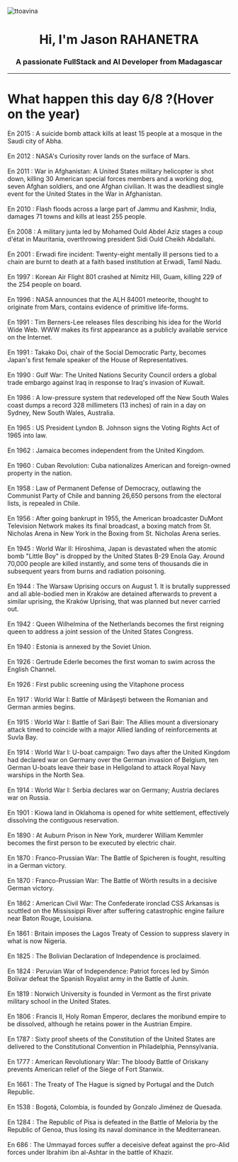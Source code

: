 
<p align="left"> <img src="https://komarev.com/ghpvc/?username=ttoavina&label=Profile%20views&color=0e75b6&style=flat" alt="ttoavina" /> </p>
<h1 align="center">Hi, I'm Jason RAHANETRA</h1>
<h3 align="center">A passionate FullStack and AI Developer from Madagascar</h3>
    
<hr/>
<h1> What happen this day 6/8 ?(Hover on the year)</h1>

En 2015 : A suicide bomb attack kills at least 15 people at a mosque in the Saudi city of Abha.
<br/><br/>
En 2012 : NASA's Curiosity rover lands on the surface of Mars.
<br/><br/>
En 2011 : War in Afghanistan: A United States military helicopter is shot down, killing 30 American special forces members and a working dog, seven Afghan soldiers, and one Afghan civilian. It was the deadliest single event for the United States in the War in Afghanistan.
<br/><br/>
En 2010 : Flash floods across a large part of Jammu and Kashmir, India, damages 71 towns and kills at least 255 people.
<br/><br/>
En 2008 : A military junta led by Mohamed Ould Abdel Aziz stages a coup d'état in Mauritania, overthrowing president Sidi Ould Cheikh Abdallahi.
<br/><br/>
En 2001 : Erwadi fire incident: Twenty-eight mentally ill persons tied to a chain are burnt to death at a faith based institution at Erwadi, Tamil Nadu.
<br/><br/>
En 1997 : Korean Air Flight 801 crashed at Nimitz Hill, Guam, killing 229 of the 254 people on board.
<br/><br/>
En 1996 : NASA announces that the ALH 84001 meteorite, thought to originate from Mars, contains evidence of primitive life-forms.
<br/><br/>
En 1991 : Tim Berners-Lee releases files describing his idea for the World Wide Web. WWW makes its first appearance as a publicly available service on the Internet.
<br/><br/>
En 1991 : Takako Doi, chair of the Social Democratic Party, becomes Japan's first female speaker of the House of Representatives.
<br/><br/>
En 1990 : Gulf War: The United Nations Security Council orders a global trade embargo against Iraq in response to Iraq's invasion of Kuwait.
<br/><br/>
En 1986 : A low-pressure system that redeveloped off the New South Wales coast dumps a record 328 millimeters (13 inches) of rain in a day on Sydney, New South Wales, Australia.
<br/><br/>
En 1965 : US President Lyndon B. Johnson signs the Voting Rights Act of 1965 into law.
<br/><br/>
En 1962 : Jamaica becomes independent from the United Kingdom.
<br/><br/>
En 1960 : Cuban Revolution: Cuba nationalizes American and foreign-owned property in the nation.
<br/><br/>
En 1958 : Law of Permanent Defense of Democracy, outlawing the Communist Party of Chile and banning 26,650 persons from the electoral lists, is repealed in Chile.
<br/><br/>
En 1956 : After going bankrupt in 1955, the American broadcaster DuMont Television Network makes its final broadcast, a boxing match from St. Nicholas Arena in New York in the Boxing from St. Nicholas Arena series.
<br/><br/>
En 1945 : World War II: Hiroshima, Japan is devastated when the atomic bomb "Little Boy" is dropped by the United States B-29 Enola Gay. Around 70,000 people are killed instantly, and some tens of thousands die in subsequent years from burns and radiation poisoning.
<br/><br/>
En 1944 : The Warsaw Uprising occurs on August 1. It is brutally suppressed and all able-bodied men in Kraków are detained afterwards to prevent a similar uprising, the Kraków Uprising, that was planned but never carried out.
<br/><br/>
En 1942 : Queen Wilhelmina of the Netherlands becomes the first reigning queen to address a joint session of the United States Congress.
<br/><br/>
En 1940 : Estonia is annexed by the Soviet Union.
<br/><br/>
En 1926 : Gertrude Ederle becomes the first woman to swim across the English Channel.
<br/><br/>
En 1926 : First public screening using the Vitaphone process
<br/><br/>
En 1917 : World War I: Battle of Mărășești between the Romanian and German armies begins.
<br/><br/>
En 1915 : World War I: Battle of Sari Bair: The Allies mount a diversionary attack timed to coincide with a major Allied landing of reinforcements at Suvla Bay.
<br/><br/>
En 1914 : World War I: U-boat campaign: Two days after the United Kingdom had declared war on Germany over the German invasion of Belgium, ten German U-boats leave their base in Heligoland to attack Royal Navy warships in the North Sea.
<br/><br/>
En 1914 : World War I: Serbia declares war on Germany; Austria declares war on Russia.
<br/><br/>
En 1901 : Kiowa land in Oklahoma is opened for white settlement, effectively dissolving the contiguous reservation.
<br/><br/>
En 1890 : At Auburn Prison in New York, murderer William Kemmler becomes the first person to be executed by electric chair.
<br/><br/>
En 1870 : Franco-Prussian War: The Battle of Spicheren is fought, resulting in a German victory.
<br/><br/>
En 1870 : Franco-Prussian War: The Battle of Wörth results in a decisive German victory.
<br/><br/>
En 1862 : American Civil War: The Confederate ironclad CSS Arkansas is scuttled on the Mississippi River after suffering catastrophic engine failure near Baton Rouge, Louisiana.
<br/><br/>
En 1861 : Britain imposes the Lagos Treaty of Cession to suppress slavery in what is now Nigeria.
<br/><br/>
En 1825 : The Bolivian Declaration of Independence is proclaimed.
<br/><br/>
En 1824 : Peruvian War of Independence: Patriot forces led by Simón Bolívar defeat the Spanish Royalist army in the Battle of Junín.
<br/><br/>
En 1819 : Norwich University is founded in Vermont as the first private military school in the United States.
<br/><br/>
En 1806 : Francis II, Holy Roman Emperor, declares the moribund empire to be dissolved, although he retains power in the Austrian Empire.
<br/><br/>
En 1787 : Sixty proof sheets of the Constitution of the United States are delivered to the Constitutional Convention in Philadelphia, Pennsylvania.
<br/><br/>
En 1777 : American Revolutionary War: The bloody Battle of Oriskany prevents American relief of the Siege of Fort Stanwix.
<br/><br/>
En 1661 : The Treaty of The Hague is signed by Portugal and the Dutch Republic.
<br/><br/>
En 1538 : Bogotá, Colombia, is founded by Gonzalo Jiménez de Quesada.
<br/><br/>
En 1284 : The Republic of Pisa is defeated in the Battle of Meloria by the Republic of Genoa, thus losing its naval dominance in the Mediterranean.
<br/><br/>
En 686 : The Ummayad forces suffer a deceisive defeat against the pro-Alid forces under Ibrahim ibn al-Ashtar in the battle of Khazir.
<br/><br/>
